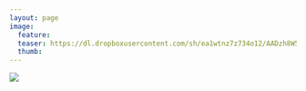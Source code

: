 ```yaml
---
layout: page
image:
  feature:
  teaser: https://dl.dropboxusercontent.com/sh/ea1wtnz7z734o12/AADzh8W5JDgpYGJSw2xoOD1ya/luontokuvat/talvi/DSC21978-245px.jpg
  thumb:
---
```


[![](https://dl.dropboxusercontent.com/sh/ea1wtnz7z734o12/AABnMtk_Xa4-7Vxb2l1U8_oea/luontokuvat/talvi/DSC21978-800px.jpg)](https://dl.dropboxusercontent.com/sh/ea1wtnz7z734o12/AADZuWICVL7XSiDBm4taNrTTa/luontokuvat/talvi/DSC21978.jpg)

